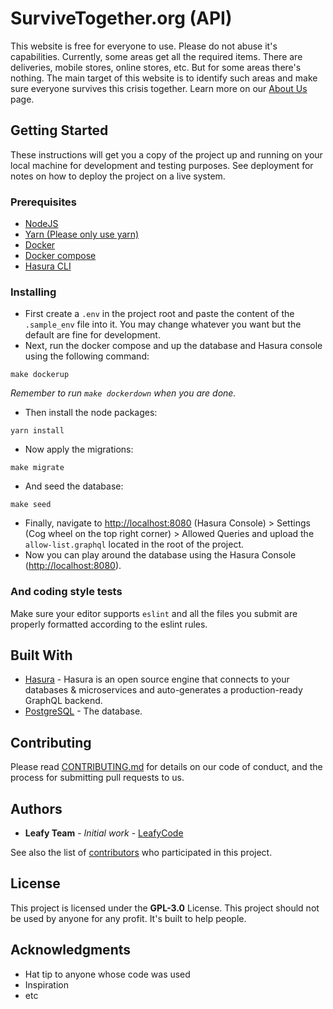 # SurviveTogether.org (API)

This website is free for everyone to use. Please do not abuse it's capabilities. Currently, some areas get all the required items. There are deliveries, mobile stores, online stores, etc. But for some areas there's nothing. The main target of this website is to identify such areas and make sure everyone survives this crisis together. Learn more on our [About Us](https://survivetogether.org/about) page.

## Getting Started

These instructions will get you a copy of the project up and running on your local machine for development and testing purposes. See deployment for notes on how to deploy the project on a live system.

### Prerequisites

- [NodeJS](https://nodejs.org/en/)
- [Yarn (Please only use yarn)](https://classic.yarnpkg.com/en/docs/install)
- [Docker](https://docs.docker.com/install/)
- [Docker compose](https://docs.docker.com/compose/install/)
- [Hasura CLI](https://hasura.io/docs/1.0/graphql/manual/hasura-cli/index.html)

### Installing

- First create a `.env` in the project root and paste the content of the `.sample_env` file into it. You may change whatever you want but the default are fine for development.
- Next, run the docker compose and up the database and Hasura console using the following command:

```shell script
make dockerup
```
*Remember to run `make dockerdown` when you are done.*

- Then install the node packages:

```shell script
yarn install
```

- Now apply the migrations:

```shell script
make migrate
```

- And seed the database:

```shell script
make seed
```

- Finally, navigate to [http://localhost:8080](http://localhost:8080) (Hasura Console) > Settings (Cog wheel on the top right corner) > Allowed Queries and upload the `allow-list.graphql` located in the root of the project. 
- Now you can play around the database using the Hasura Console ([http://localhost:8080](http://localhost:8080)).

### And coding style tests

Make sure your editor supports `eslint` and all the files you submit are properly formatted according to the eslint rules.


## Built With

* [Hasura](https://hasura.io/) - Hasura is an open source engine that connects to your databases & microservices and auto-generates a production-ready GraphQL backend.
* [PostgreSQL](https://www.postgresql.org/) - The database.

## Contributing

Please read [CONTRIBUTING.md](CONTRIBUTING.md) for details on our code of conduct, and the process for submitting pull requests to us.

## Authors

* **Leafy Team** - *Initial work* - [LeafyCode](https://leafycode.com/)

See also the list of [contributors](https://github.com/LeafyCode/survive-together-api/contributors) who participated in this project.

## License

This project is licensed under the **GPL-3.0** License. This project should not be used by anyone for any profit. It's built to help people.

## Acknowledgments

* Hat tip to anyone whose code was used
* Inspiration
* etc

